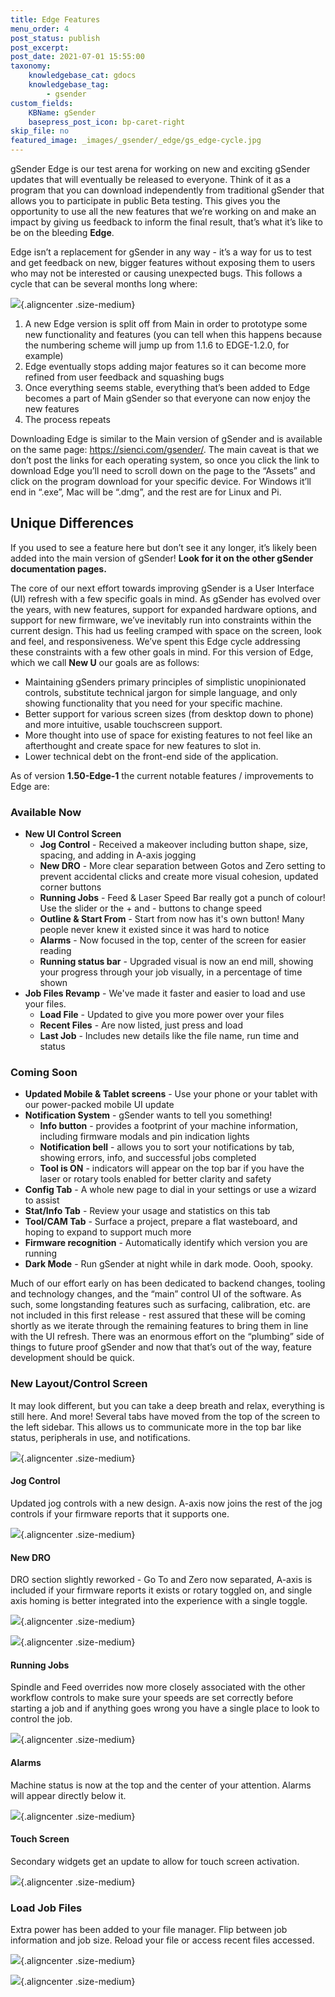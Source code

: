 ```yaml
---
title: Edge Features
menu_order: 4
post_status: publish
post_excerpt: 
post_date: 2021-07-01 15:55:00
taxonomy:
    knowledgebase_cat: gdocs
    knowledgebase_tag:
        - gsender
custom_fields:
    KBName: gSender
    basepress_post_icon: bp-caret-right
skip_file: no
featured_image: _images/_gsender/_edge/gs_edge-cycle.jpg
---
```


gSender Edge is our test arena for working on new and exciting gSender updates that will eventually be released to everyone. Think of it as a program that you can download independently from traditional gSender that allows you to participate in public Beta testing. This gives you the opportunity to use all the new features that we’re working on and make an impact by giving us feedback to inform the final result, that’s what it’s like to be on the bleeding **Edge**.

Edge isn’t a replacement for gSender in any way - it’s a way for us to test and get feedback on new, bigger features without exposing them to users who may not be interested or causing unexpected bugs. This follows a cycle that can be several months long where:

![](/_images/_gsender/_edge/gs_ed_cycle.jpg){.aligncenter .size-medium}

1. A new Edge version is split off from Main in order to prototype some new functionality and features (you can tell when this happens because the numbering scheme will jump up from 1.1.6 to EDGE-1.2.0, for example)
1. Edge eventually stops adding major features so it can become more refined from user feedback and squashing bugs
1. Once everything seems stable, everything that’s been added to Edge becomes a part of Main gSender so that everyone can now enjoy the new features
1. The process repeats

Downloading Edge is similar to the Main version of gSender and is available on the same page: <a href="https://sienci.com/gSender/" target="_blank" rel="noopener">https://sienci.com/gsender/</a>. The main caveat is that we don’t post the links for each operating system, so once you click the link to download Edge you’ll need to scroll down on the page to the “Assets” and click on the program download for your specific device. For Windows it’ll end in “.exe”, Mac will be “.dmg”, and the rest are for Linux and Pi.

## Unique Differences

If you used to see a feature here but don’t see it any longer, it’s likely been added into the main version of gSender! **Look for it on the other gSender documentation pages.**

The core of our next effort towards improving gSender is a User Interface (UI) refresh with a few specific goals in mind. As gSender has evolved over the years, with new features, support for expanded hardware options, and support for new firmware, we’ve inevitably run into constraints within the current design. This had us feeling cramped with space on the screen, look and feel, and responsiveness. We’ve spent this Edge cycle addressing these constraints with a few other goals in mind. For this version of Edge, which we call **New U** our goals are as follows:

- Maintaining gSenders primary principles of simplistic unopinionated controls, substitute technical jargon for simple language, and only showing functionality that you need for your specific machine.
- Better support for various screen sizes (from desktop down to phone) and more intuitive, usable touchscreen support.
- More thought into use of space for existing features to not feel like an afterthought and create space for new features to slot in.
- Lower technical debt on the front-end side of the application.

As of version **1.50-Edge-1** the current notable features / improvements to Edge are:

### Available Now

- **New UI Control Screen**
  - **Jog Control** - Received a makeover including button shape, size, spacing, and adding in A-axis jogging
  - **New DRO** - More clear separation between Gotos and Zero setting to prevent accidental clicks and create more visual cohesion, updated corner buttons
  - **Running Jobs** - Feed & Laser Speed Bar really got a punch of colour! Use the slider or the + and - buttons to change speed
  - **Outline & Start From** - Start from now has it's own button! Many people never knew it existed since it was hard to notice
  - **Alarms** - Now focused in the top, center of the screen for easier reading
  - **Running status bar** - Upgraded visual is now an end mill, showing your progress through your job visually, in a percentage of time shown
- **Job Files Revamp** - We've made it faster and easier to load and use your files.
  - **Load File** - Updated to give you more power over your files
  - **Recent Files** - Are now listed, just press and load
  - **Last Job** - Includes new details like the file name, run time and status

### Coming Soon

- **Updated Mobile & Tablet screens** - Use your phone or your tablet with our power-packed mobile UI update
- **Notification System** - gSender wants to tell you something!
  - **Info button** - provides a footprint of your machine information, including firmware modals and pin indication lights
  - **Notification bell** - allows you to sort your notifications by tab, showing errors, info, and successful jobs completed
  - **Tool is ON** - indicators will appear on the top bar if you have the laser or rotary tools enabled for better clarity and safety
- **Config Tab** - A whole new page to dial in your settings or use a wizard to assist
- **Stat/Info Tab** - Review your usage and statistics on this tab
- **Tool/CAM Tab** - Surface a project, prepare a flat wasteboard, and hoping to expand to support much more
- **Firmware recognition** - Automatically identify which version you are running
- **Dark Mode** - Run gSender at night while in dark mode. Oooh, spooky.

Much of our effort early on has been dedicated to backend changes, tooling and technology changes, and the “main” control UI of the software. As such, some longstanding features such as surfacing, calibration, etc. are not included in this first release - rest assured that these will be coming shortly as we iterate through the remaining features to bring them in line with the UI refresh. There was an enormous effort on the “plumbing” side of things to future proof gSender and now that that’s out of the way, feature development should be quick.

### New Layout/Control Screen

It may look different, but you can take a deep breath and relax, everything is still here. And more! Several tabs have moved from the top of the screen to the left sidebar. This allows us to communicate more in the top bar like status, peripherals in use, and notifications.

![](/_images/_gsender/_edge/gs_ed_main-screen-connected.jpg){.aligncenter .size-medium}

#### Jog Control

Updated jog controls with a new design. A-axis now joins the rest of the jog controls if your firmware reports that it supports one.

![](/_images/_gsender/_edge/gs_ed_jog-control.jpg){.aligncenter .size-medium}

#### New DRO

DRO section slightly reworked - Go To and Zero now separated, A-axis is included if your firmware reports it exists or rotary toggled on, and single axis homing is better integrated into the experience with a single toggle.

![](/_images/_gsender/_edge/gs_ed_main-screen-zero.jpg){.aligncenter .size-medium}

![](/_images/_gsender/_edge/gs_ed_main-screen-home.jpg){.aligncenter .size-medium}

#### Running Jobs

Spindle and Feed overrides now more closely associated with the other workflow controls to make sure your speeds are set correctly before starting a job and if anything goes wrong you have a single place to look to control the job.

![](/_images/_gsender/_edge/gs_ed_run-controls.jpg){.aligncenter .size-medium}

#### Alarms

Machine status is now at the top and the center of your attention. Alarms will appear directly below it.

![](/_images/_gsender/_edge/gs_ed_alarm-state.jpg){.aligncenter .size-medium}

#### Touch Screen

Secondary widgets get an update to allow for touch screen activation.

![](/_images/_gsender/_edge/gs_ed_secondary-widget.jpg){.aligncenter .size-medium}

### Load Job Files

Extra power has been added to your file manager. Flip between job information and job size. Reload your file or access recent files accessed.

![](/_images/_gsender/_edge/gs_ed_file-info.jpg){.aligncenter .size-medium}

![](/_images/_gsender/_edge/gs_ed_file-size.jpg){.aligncenter .size-medium}
